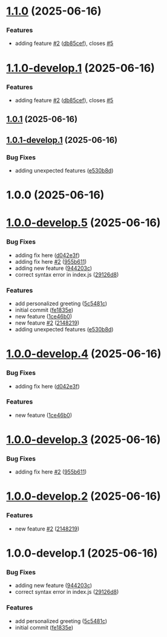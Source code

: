 # [1.1.0](https://github.com/rtoora-tranzact/semantic-release-test/compare/v1.0.1...v1.1.0) (2025-06-16)


### Features

* adding feature [#2](https://github.com/rtoora-tranzact/semantic-release-test/issues/2) ([db85cef](https://github.com/rtoora-tranzact/semantic-release-test/commit/db85cefbb71c7ac7e9dd064d96724af9937bbe35)), closes [#5](https://github.com/rtoora-tranzact/semantic-release-test/issues/5)

# [1.1.0-develop.1](https://github.com/rtoora-tranzact/semantic-release-test/compare/v1.0.1...v1.1.0-develop.1) (2025-06-16)


### Features

* adding feature [#2](https://github.com/rtoora-tranzact/semantic-release-test/issues/2) ([db85cef](https://github.com/rtoora-tranzact/semantic-release-test/commit/db85cefbb71c7ac7e9dd064d96724af9937bbe35)), closes [#5](https://github.com/rtoora-tranzact/semantic-release-test/issues/5)

## [1.0.1](https://github.com/rtoora-tranzact/semantic-release-test/compare/v1.0.0...v1.0.1) (2025-06-16)

## [1.0.1-develop.1](https://github.com/rtoora-tranzact/semantic-release-test/compare/v1.0.0...v1.0.1-develop.1) (2025-06-16)



### Bug Fixes

* adding unexpected features ([e530b8d](https://github.com/rtoora-tranzact/semantic-release-test/commit/e530b8d4a71d9c065ed16b6f185ac4d1955a7a36))

# 1.0.0 (2025-06-16)

# [1.0.0-develop.5](https://github.com/rtoora-tranzact/semantic-release-test/compare/v1.0.0-develop.4...v1.0.0-develop.5) (2025-06-16)



### Bug Fixes

* adding fix here ([d042e3f](https://github.com/rtoora-tranzact/semantic-release-test/commit/d042e3fe2e0c29cc0f178cabb0ae445450ea530e))
* adding fix here [#2](https://github.com/rtoora-tranzact/semantic-release-test/issues/2) ([955b611](https://github.com/rtoora-tranzact/semantic-release-test/commit/955b6110241375408a28e98e383b7c4cbfae04bd))
* adding new feature ([944203c](https://github.com/rtoora-tranzact/semantic-release-test/commit/944203cc66263f813462414bde766f19a2eceaa3))
* correct syntax error in index.js ([29126d8](https://github.com/rtoora-tranzact/semantic-release-test/commit/29126d8dc4c6ed55277f406ebe2d7af911c4ee2b))


### Features

* add personalized greeting ([5c5481c](https://github.com/rtoora-tranzact/semantic-release-test/commit/5c5481c7f11ea04cb06db012d8d5a523b71510f5))
* initial commit ([fe1835e](https://github.com/rtoora-tranzact/semantic-release-test/commit/fe1835e1d77c5cfcddd7d4c29aeb68a7d03a3fab))
* new feature ([1ce46b0](https://github.com/rtoora-tranzact/semantic-release-test/commit/1ce46b0097070a672b0ca6742907480d19c61fad))
* new feature [#2](https://github.com/rtoora-tranzact/semantic-release-test/issues/2) ([2148219](https://github.com/rtoora-tranzact/semantic-release-test/commit/21482190a5406bec955b8cbeb31fd2cf472c2922))
* adding unexpected features ([e530b8d](https://github.com/rtoora-tranzact/semantic-release-test/commit/e530b8d4a71d9c065ed16b6f185ac4d1955a7a36))


# [1.0.0-develop.4](https://github.com/rtoora-tranzact/semantic-release-test/compare/v1.0.0-develop.3...v1.0.0-develop.4) (2025-06-16)


### Bug Fixes

* adding fix here ([d042e3f](https://github.com/rtoora-tranzact/semantic-release-test/commit/d042e3fe2e0c29cc0f178cabb0ae445450ea530e))


### Features

* new feature ([1ce46b0](https://github.com/rtoora-tranzact/semantic-release-test/commit/1ce46b0097070a672b0ca6742907480d19c61fad))

# [1.0.0-develop.3](https://github.com/rtoora-tranzact/semantic-release-test/compare/v1.0.0-develop.2...v1.0.0-develop.3) (2025-06-16)


### Bug Fixes

* adding fix here [#2](https://github.com/rtoora-tranzact/semantic-release-test/issues/2) ([955b611](https://github.com/rtoora-tranzact/semantic-release-test/commit/955b6110241375408a28e98e383b7c4cbfae04bd))

# [1.0.0-develop.2](https://github.com/rtoora-tranzact/semantic-release-test/compare/v1.0.0-develop.1...v1.0.0-develop.2) (2025-06-16)


### Features

* new feature [#2](https://github.com/rtoora-tranzact/semantic-release-test/issues/2) ([2148219](https://github.com/rtoora-tranzact/semantic-release-test/commit/21482190a5406bec955b8cbeb31fd2cf472c2922))

# 1.0.0-develop.1 (2025-06-16)


### Bug Fixes

* adding new feature ([944203c](https://github.com/rtoora-tranzact/semantic-release-test/commit/944203cc66263f813462414bde766f19a2eceaa3))
* correct syntax error in index.js ([29126d8](https://github.com/rtoora-tranzact/semantic-release-test/commit/29126d8dc4c6ed55277f406ebe2d7af911c4ee2b))


### Features

* add personalized greeting ([5c5481c](https://github.com/rtoora-tranzact/semantic-release-test/commit/5c5481c7f11ea04cb06db012d8d5a523b71510f5))
* initial commit ([fe1835e](https://github.com/rtoora-tranzact/semantic-release-test/commit/fe1835e1d77c5cfcddd7d4c29aeb68a7d03a3fab))

